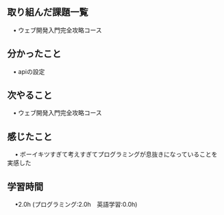## 取り組んだ課題一覧

 　• ウェブ開発入門完全攻略コース

## 分かったこと

 　• apiの設定

## 次やること　
           
 　• ウェブ開発入門完全攻略コース

## 感じたこと

　 • ボーイキツすぎて考えすぎてプログラミングが息抜きになっていることを実感した

## 学習時間

　 •2.0h (プログラミング:2.0h　英語学習:0.0h)